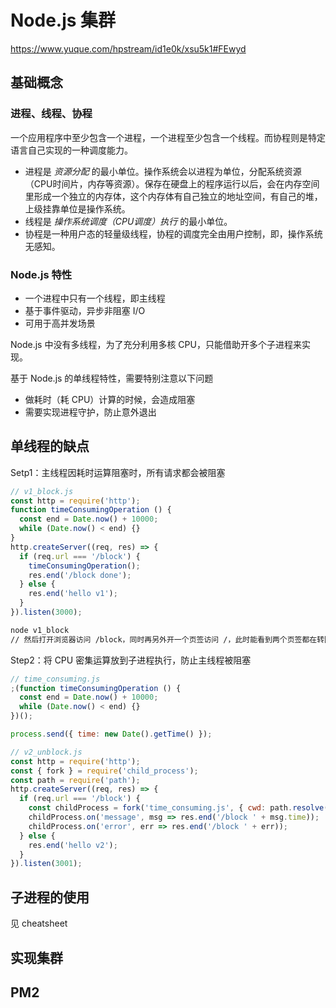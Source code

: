 # Node.js 集群

https://www.yuque.com/hpstream/id1e0k/xsu5k1#FEwyd


## 基础概念

### 进程、线程、协程

一个应用程序中至少包含一个进程，一个进程至少包含一个线程。而协程则是特定语言自己实现的一种调度能力。
* 进程是 *资源分配* 的最小单位。操作系统会以进程为单位，分配系统资源（CPU时间片，内存等资源）。保存在硬盘上的程序运行以后，会在内存空间里形成一个独立的内存体，这个内存体有自己独立的地址空间，有自己的堆，上级挂靠单位是操作系统。
* 线程是 *操作系统调度（CPU调度）执行* 的最小单位。
* 协程是一种用户态的轻量级线程，协程的调度完全由用户控制，即，操作系统无感知。

### Node.js 特性

* 一个进程中只有一个线程，即主线程
* 基于事件驱动，异步非阻塞 I/O
* 可用于高并发场景

Node.js 中没有多线程，为了充分利用多核 CPU，只能借助开多个子进程来实现。

基于 Node.js 的单线程特性，需要特别注意以下问题

* 做耗时（耗 CPU）计算的时候，会造成阻塞
* 需要实现进程守护，防止意外退出


## 单线程的缺点

Setp1：主线程因耗时运算阻塞时，所有请求都会被阻塞

```js
// v1_block.js
const http = require('http');
function timeConsumingOperation () {
  const end = Date.now() + 10000;
  while (Date.now() < end) {}
}
http.createServer((req, res) => {
  if (req.url === '/block') {
    timeConsumingOperation();
    res.end('/block done');
  } else {
    res.end('hello v1');
  }
}).listen(3000);

```

```bash
node v1_block
// 然后打开浏览器访问 /block，同时再另外开一个页签访问 /，此时能看到两个页签都在转圈圈
```

Step2：将 CPU 密集运算放到子进程执行，防止主线程被阻塞

```js
// time_consuming.js
;(function timeConsumingOperation () {
  const end = Date.now() + 10000;
  while (Date.now() < end) {}
})();

process.send({ time: new Date().getTime() });
```

```js
// v2_unblock.js
const http = require('http');
const { fork } = require('child_process');
const path = require('path');
http.createServer((req, res) => {
  if (req.url === '/block') {
    const childProcess = fork('time_consuming.js', { cwd: path.resolve(__dirname) });
    childProcess.on('message', msg => res.end('/block ' + msg.time));
    childProcess.on('error', err => res.end('/block ' + err));
  } else {
    res.end('hello v2');
  }
}).listen(3001);
```


## 子进程的使用

见 cheatsheet


## 实现集群



## PM2






